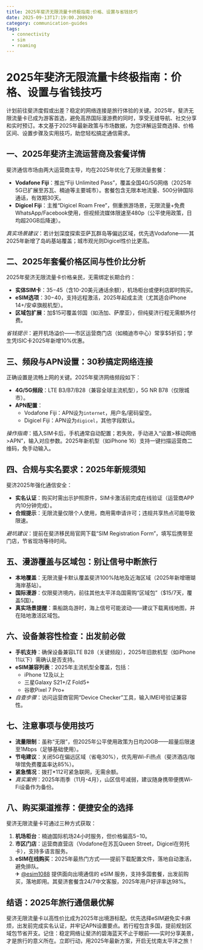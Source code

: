 ```yaml
---
title: 2025年斐济无限流量卡终极指南:价格、设置与省钱技巧
date: 2025-09-13T17:19:00.208920
category: communication-guides
tags:
  - connectivity
  - sim
  - roaming
---
```


# 2025年斐济无限流量卡终极指南：价格、设置与省钱技巧

计划前往斐济度假或出差？稳定的网络连接是旅行体验的关键。2025年，斐济无限流量卡已成为游客首选，避免高昂国际漫游费的同时，享受无缝导航、社交分享和实时预订。本文基于2025年最新政策与市场数据，为您详解运营商选择、价格区间、设置步骤及实用技巧，助您轻松搞定通信需求。

## 一、2025年斐济主流运营商及套餐详情
斐济通信市场由两大运营商主导，均在2025年优化了无限流量套餐：
- **Vodafone Fiji**：推出“Fiji Unlimited Pass”，覆盖全国4G/5G网络（2025年5G已扩展至苏瓦、楠迪等主要城市）。套餐包含无限本地流量、500分钟国际通话，有效期30天。
- **Digicel Fiji**：主推“Digicel Roam Free”，侧重旅游场景，无限流量+免费WhatsApp/Facebook使用，但视频流媒体限速至480p（公平使用政策，日均超20GB后降速）。
  
*真实场景建议*：若计划深度探索亚萨瓦群岛等偏远区域，优先选Vodafone——其2025年新增了岛屿基站覆盖；城市观光则Digicel性价比更高。

## 二、2025年套餐价格区间与性价比分析
2025年斐济无限流量卡价格亲民，无需绑定长期合约：
- **实体SIM卡**：$35-$45（含10-20美元通话余额），机场柜台或便利店即时购买。
- **eSIM选项**：$30-$40，支持远程激活，2025年起成主流（尤其适合iPhone 14+/安卓旗舰机型）。
- **区域包扩展**：加$15可覆盖邻国（如汤加、萨摩亚），但纯斐济行程无需额外付费。

*省钱提示*：避开机场溢价——市区运营商门店（如楠迪市中心）常享$5折扣；学生凭ISIC卡2025年新增10%优惠。

## 三、频段与APN设置：30秒搞定网络连接
正确设置是流畅上网的关键。2025年斐济网络频段如下：
- **4G/5G频段**：LTE B3/B7/B28（兼容全球主流机型），5G NR B78（仅限城市）。
- **APN配置**：
  - Vodafone Fiji：APN设为`internet`，用户名/密码留空。
  - Digicel Fiji：APN设为`digicel`，其他字段默认。
  
*操作指南*：插入SIM卡后，手机通常自动配置；若失败，手动进入“设置>移动网络>APN”，输入对应参数。2025年新机型（如iPhone 16）支持一键扫描运营商二维码，免手动输入。

## 四、合规与实名要求：2025年新规须知
斐济2025年强化通信安全：
- **实名认证**：购买时需出示护照原件，SIM卡激活前完成在线验证（运营商APP内10分钟完成）。
- **合规提示**：无限流量仅限个人使用，商用需申请许可；违规共享热点可能导致限速。
  
*避坑建议*：提前在斐济移民局官网下载“SIM Registration Form”，填写后携带至门店，节省现场等待时间。

## 五、漫游覆盖与区域包：别让信号中断旅行
- **本地覆盖**：无限流量卡默认覆盖斐济100%陆地及近海区域（2025年新增珊瑚海岸基站）。
- **国际漫游**：仅限斐济境内，前往其他太平洋岛国需购“区域包”（$15/7天，覆盖5国）。
- **真实场景提醒**：乘船跳岛游时，海上信号可能波动——建议下载离线地图，并在陆地激活区域包。

## 六、设备兼容性检查：出发前必做
- **手机支持**：确保设备兼容LTE B28（关键频段），2025年旧款机型（如iPhone 11以下）需确认是否支持。
- **eSIM兼容列表**：2025年主流机型全覆盖，包括：
  - iPhone 12及以上
  - 三星Galaxy S21+/Z Fold5+
  - 谷歌Pixel 7 Pro+
- *自查步骤*：访问运营商官网“Device Checker”工具，输入IMEI号验证兼容性。

## 七、注意事项与使用技巧
- **流量限制**：虽称“无限”，但2025年公平使用政策为日均20GB——超量后限速至1Mbps（足够基础使用）。
- **节电建议**：关闭5G在偏远区域（省电30%），优先用Wi-Fi热点（斐济酒店/咖啡馆免费覆盖率达85%）。
- **紧急情况**：拨打*112可紧急联网，无需余额。
- *真实案例*：2025年雨季（11月-4月），山区信号减弱，建议随身携带便携Wi-Fi设备作为备份。

## 八、购买渠道推荐：便捷安全的选择
斐济无限流量卡可通过三种方式获取：
1. **机场柜台**：楠迪国际机场24小时服务，但价格偏高$5-$10。
2. **市区门店**：运营商直营店（Vodafone在苏瓦Queen Street，Digicel在劳托卡），支持多语言服务。
3. **eSIM在线购买**：2025年最热门方式——提前下载配置文件，落地自动激活，避免排队。  
✈ [@esim1088](https://t.me/s/esim1088) 提供面向出境通信的 eSIM 服务，支持多国套餐，出发前购买，落地即用。其斐济套餐含24/7中文客服，2025年用户好评率达98%。

## 结语：2025年旅行通信最优解
斐济无限流量卡以高性价比成为2025年出境游标配。优先选择eSIM避免实卡麻烦，出发前完成实名认证，并牢记APN设置要点。若行程包含多国，提前规划区域包节省开支。记住：稳定网络让斐济的碧海蓝天不止于眼前——实时分享美景，才是旅行的意义所在。立即行动，用2025年最新方案，开启无忧南太平洋之旅！